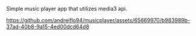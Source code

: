 Simple music player app that utilizes media3 api.
 

https://github.com/andreiflo94/musicplayer/assets/65669970/b983989b-37ad-40b8-9a15-4ed00dcd64d8

